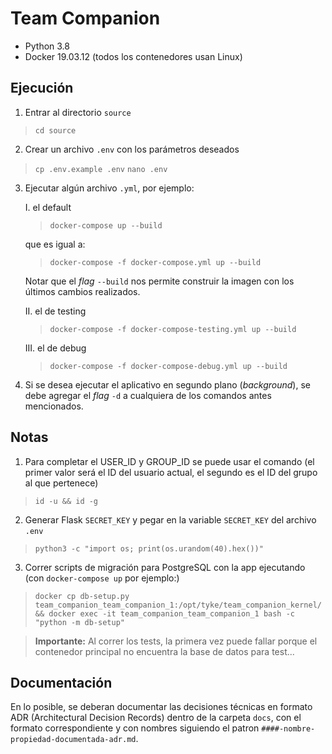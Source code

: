 # Team Companion

  * Python 3.8
  * Docker 19.03.12 (todos los contenedores usan Linux)
## Ejecución

1. Entrar al directorio `source`
> `cd source`

2. Crear un archivo `.env` con los parámetros deseados
> ```cp .env.example .env```
> ```nano .env```

3. Ejecutar algún archivo `.yml`, por ejemplo:

    I. el default
    > `docker-compose up --build`
    
    que es igual a:
    > `docker-compose -f docker-compose.yml up --build`

    Notar que el *flag* `--build` nos permite construir la imagen con los últimos cambios realizados.

    II. el de testing
    > `docker-compose -f docker-compose-testing.yml up --build`

    III. el de debug
    > `docker-compose -f docker-compose-debug.yml up --build`

4. Si se desea ejecutar el aplicativo en segundo plano (*background*), se debe agregar el *flag* `-d` a cualquiera de los comandos antes mencionados.

## Notas

1. Para completar el USER_ID y GROUP_ID se puede usar el comando (el primer valor será el ID del usuario actual, el segundo es el ID del grupo al que pertenece)

> `id -u && id -g`

2. Generar Flask `SECRET_KEY` y pegar en la variable `SECRET_KEY` del archivo `.env`

> `python3 -c "import os; print(os.urandom(40).hex())"`

3. Correr scripts de migración para PostgreSQL con la app ejecutando (con `docker-compose up` por ejemplo:)

> `docker cp db-setup.py team_companion_team_companion_1:/opt/tyke/team_companion_kernel/ && docker exec -it team_companion_team_companion_1 bash -c "python -m db-setup"`

> **Importante:** Al correr los tests, la primera vez puede fallar porque el contenedor principal no encuentra la base de datos para test...

## Documentación

En lo posible, se deberan documentar las decisiones técnicas en formato ADR (Architectural Decision Records) dentro de la carpeta `docs`, con el formato correspondiente y con nombres siguiendo el patron `####-nombre-propiedad-documentada-adr.md`.